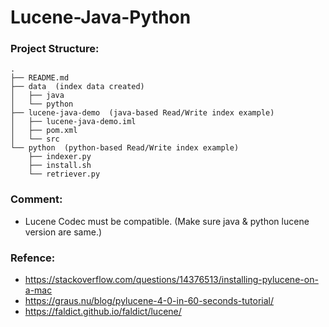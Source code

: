 # Lucene-Java-Python
### Project Structure:
```
.
├── README.md
├── data  (index data created)
│   ├── java
│   └── python
├── lucene-java-demo  (java-based Read/Write index example)
│   ├── lucene-java-demo.iml
│   ├── pom.xml
│   └── src
└── python  (python-based Read/Write index example)
    ├── indexer.py
    ├── install.sh
    └── retriever.py
```
### Comment:
- Lucene Codec must be compatible.
(Make sure java & python lucene version are same.)

### Refence:
- https://stackoverflow.com/questions/14376513/installing-pylucene-on-a-mac
- https://graus.nu/blog/pylucene-4-0-in-60-seconds-tutorial/
- https://faldict.github.io/faldict/lucene/
